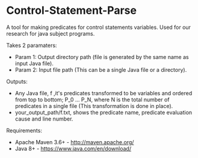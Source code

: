 # Control-Statement-Parse
 
A tool for making predicates for control statements variables. Used for our research for java subject programs.

Takes 2 paramaters: 

- Param 1: Output directory path (file is generated by the same name as input Java file).
- Param 2: Input file path (This can be a single Java file or a directory).

Outputs: 

- Any Java file, f ,it's predicates transformed to be variables and ordered from top to bottom; P\_0 ... P\_N, where N is the total number of predicates in a single file (This transformation is done in place).
- your_output_path/f.txt, shows the predicate name, predicate evaluation cause and line number.

Requirements:
- Apache Maven 3.6+ - http://maven.apache.org/
- Java 8+ - https://www.java.com/en/download/
